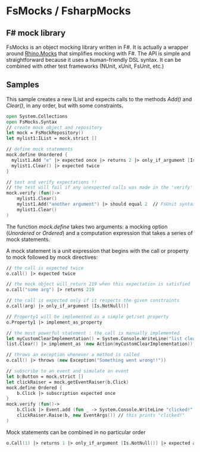 FsMocks / FsharpMocks
=======
F# mock library
---------------------


FsMocks is an object mocking library written in F#. It is actually a wrapper around [Rhino.Mocks](http://ayende.com/wiki/Rhino+Mocks+Documentation.ashx) that simplifies mocking with F#. 
The API is simple and straightforward because it uses a human-friendly DSL syntax. 
It can be combined with other test frameworks (NUnit, xUnit, FsUnit, etc.)

Samples
---------------------
This sample creates a new IList and expects calls to the methods _Add()_ and _Clear()_, in any order, but with some constraints.

```fsharp
open System.Collections
open FsMocks.Syntax
// create mock object and repository
let mock = FsMockRepository()
let mylist1:IList = mock.strict []

// define mock statements
mock.define Unordered {
  mylist1.Add "e" |> expected once |> returns 2 |> only_if_argument [Is.NotNull()]
  mylist1.Clear() |> expected twice
}

// test and verify expectations !!
// the test will fail if any unexpected calls was made in the 'verify' block
mock.verify (fun()->
	mylist1.Clear()
	mylist1.Add("another argument") |> should equal 2  // FsUnit syntax
	mylist1.Clear()
)
```

The function _mock.define_ takes two arguments: a mocking option (_Unordered_ or _Ordered_) and a computation expression that takes a series of mock statements.

A mock statement is a unit expression that begins with the call or property to mock followed by mock directives:
```fsharp
// the call is expected twice
o.call() |> expected twice 

// the mock object will return 219 when this expectation is satisfied
o.call("some arg") |> returns 219

// the call is expected only if it respects the given constraints
o.call(arg) |> only_if_argument [Is.NotNull()] 

// Property1 will be implemented as a simple get/set property
o.Property1 |> implement_as_property

// the most powerful statement : the call is manually implemented
let myCustomClearImplementation() = System.Console.WriteLine("list cleared!!!")
list.Clear() |> implement_as (new Action(myCustomClearImplementation))

// throws an exception whenever a method is called
o.call() |> throws (new Exception("Something went wrong!!"))

// subscribe to an event and simulate an event
let b:Button = mock.strict []
let clickRaiser = mock.getEventRaiser(b.Click)
mock.define Ordered {
    b.Click |> subscription expected once
}
mock.verify (fun()->
    b.Click |> Event.add (fun _ -> System.Console.WriteLine "clicked!" )
    clickRaiser.Raise(b, new EventArgs()) // this prints "clicked!"
)
```

Mock statements can be combined in no particular order

```fsharp
o.Call(1) |> returns 1 |> only_if_argument [Is.NotNull()] |> expected at_least_once
```
